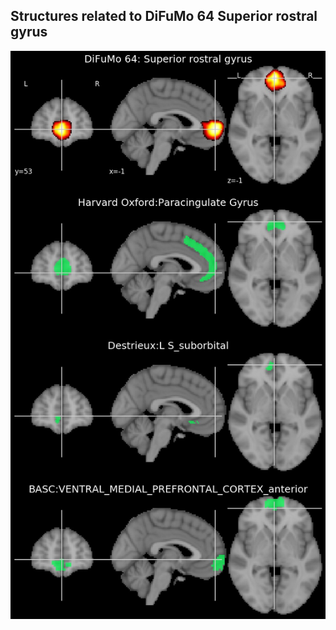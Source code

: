 


## Structures related to DiFuMo 64 Superior rostral gyrus

![30](30.jpg "Structures related to DiFuMo 64 Superior rostral gyrus")